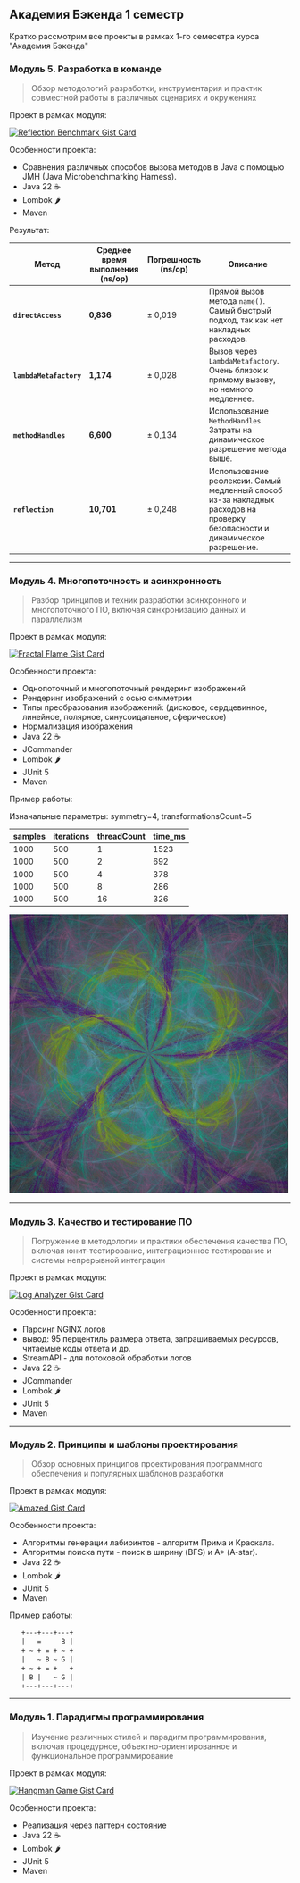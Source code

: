 ## Академия Бэкенда 1 семестр

Кратко рассмотрим все проекты в рамках 1-го семесетра курса "Академия Бэкенда"

### Модуль 5. Разработка в команде

> Обзор методологий разработки, инструментария и практик совместной работы в различных сценариях и окружениях

Проект в рамках модуля:

[![Reflection Benchmark Gist Card](https://github-readme-stats.vercel.app/api/pin/?username=srBob01&repo=term1-efficiency&show_owner=true&dummy=12345)](https://github.com/srBob01/term1-efficiency)

Особенности проекта:
- Cравнения различных способов вызова методов в Java с помощью JMH (Java Microbenchmarking Harness).
- Java 22 ☕️ 
- Lombok 🌶️
- Maven

Результат:

| Метод                   | Среднее время выполнения (ns/op) | Погрешность (ns/op) | Описание                                                                                                                     |
|-------------------------|----------------------------------|---------------------|------------------------------------------------------------------------------------------------------------------------------|
| **`directAccess`**      | **0,836**                        | ± 0,019             | Прямой вызов метода `name()`. Самый быстрый подход, так как нет накладных расходов.                                          |
| **`lambdaMetafactory`** | **1,174**                        | ± 0,028             | Вызов через `LambdaMetafactory`. Очень близок к прямому вызову, но немного медленнее.                                        |
| **`methodHandles`**     | **6,600**                        | ± 0,134             | Использование `MethodHandles`. Затраты на динамическое разрешение метода выше.                                               |
| **`reflection`**        | **10,701**                       | ± 0,248             | Использование рефлексии. Самый медленный способ из-за накладных расходов на проверку безопасности и динамическое разрешение. |

---

### Модуль 4. Многопоточность и асинхронность

> Разбор принципов и техник разработки асинхронного и многопоточного ПО, включая синхронизацию данных и параллелизм

Проект в рамках модуля:

[![Fractal Flame Gist Card](https://github-readme-stats.vercel.app/api/pin/?username=srBob01&repo=term1-fractalFlame&show_owner=true&cache_seconds=1800)](https://github.com/srBob01/term1-fractalFlame)

Особенности проекта:
- Однопоточный и многопоточный рендеринг изображений
- Рендеринг изображений с осью симметрии
- Типы преобразования изображений: (дисковое, сердцевинное, линейное, полярное, синусоидальное, сферическое)
- Нормализация изображения
- Java 22 ☕️ 
- JCommander 
- Lombok 🌶️
- JUnit 5
- Maven

Пример работы:

Изначальные параметры: symmetry=4, transformationsCount=5

| samples | iterations | threadCount | time_ms |
|---------|------------|-------------|---------|
| 1000    | 500        | 1           | 1523    |
| 1000    | 500        | 2           | 692     |
| 1000    | 500        | 4           | 378     |
| 1000    | 500        | 8           | 286     |
| 1000    | 500        | 16          | 326     |

<img src="images/fractal.png" style="width: 500px; object-fit: cover;"/>

---

### Модуль 3. Качество и тестирование ПО

> Погружение в методологии и практики обеспечения качества ПО, включая юнит-тестирование, интеграционное тестирование и системы непрерывной интеграции

Проект в рамках модуля:

[![Log Analyzer Gist Card](https://github-readme-stats.vercel.app/api/pin/?username=srBob01&repo=term1-logAnalyzer&show_owner=true&dummy=12345)](https://github.com/srBob01/term1-logAnalyzer)

Особенности проекта:
- Парсинг NGINX логов
- вывод: 95 перцентиль размера ответа, запрашиваемых ресурсов, читаемые коды ответа и др.
- StreamAPI - для потоковой обработки логов
- Java 22 ☕️ 
- JCommander 
- Lombok 🌶️
- JUnit 5
- Maven

---

### Модуль 2. Принципы и шаблоны проектирования

> Обзор основных принципов проектирования программного обеспечения и популярных шаблонов разработки

Проект в рамках модуля:

[![Amazed Gist Card](https://github-readme-stats.vercel.app/api/pin/?username=srBob01&repo=term1-labirnts&show_owner=true&dummy=12345)](https://github.com/srBob01/term1-labirnts)

Особенности проекта:
- Алгоритмы генерации лабиринтов - алгоритм Прима и Краскала.
- Алгоритмы поиска пути - поиск в ширину (BFS) и А* (A-star).
- Java 22 ☕️ 
- Lombok 🌶️
- JUnit 5
- Maven

Пример работы:

 ```plaintext
    +---+---+---+
    |   =     B |
    + ~ + = + ~ +
    |   ~ B ~ G |
    + ~ + = +   +
    | B |   ~ G |
    +---+---+---+
   ```

---

### Модуль 1. Парадигмы программирования

> Изучение различных стилей и парадигм программирования, включая процедурное, объектно-ориентированное и функциональное программирование

Проект в рамках модуля:

[![Hangman Game Gist Card](https://github-readme-stats.vercel.app/api/pin/?username=srBob01&repo=term1-gallows&show_owner=true&dummy=12345)](https://github.com/srBob01/term1-gallows)

Особенности проекта:
- Реализация через паттерн [состояние](https://refactoring.guru/ru/design-patterns/state)
- Java 22 ☕️ 
- Lombok 🌶️
- JUnit 5
- Maven
